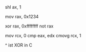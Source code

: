 shl ax, 1

mov rax, 0x1234

xor rax, 0xffffffff
not rax

mov rcx, 0
cmp eax, edx
cmovg rcx, 1

^ ist XOR in C